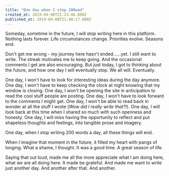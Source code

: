 ```yaml
---
title: "One day when I stop 200wad"
created_at: 2019-04-08T21:23:46.000Z
published_at: 2019-04-08T21:40:17.000Z
---
```

Someday, sometime in the future, I will stop writing here in this platform. Nothing lasts forever. Life circumstances change. Priorities evolve. Seasons end. 

  

Don't get me wrong - my journey here hasn't ended......yet. I still want to write. The streak motivates me to keep going. And the occasional comments I get are also encouraging. But just today, I got to thinking about the future, and how one day I will eventually stop. We all will. Eventually.

  

One day, I won't have to look for interesting ideas during the day anymore. One day, I won't have to keep checking the clock at night knowing that my window is closing. One day, I won't be opening the site in anticipation to read the cool stuff people are posting. One day, I won't have to look forward to the comments I might get. One day, I won't be able to read back in wonder at all the stuff I wrote (_Wow did I really write that?!_). One day, I will look back at this time when I shared so much with such openness and honesty. One day, I will miss having the opportunity to reflect and put shapeless thoughts and feelings, into tangible prose and imagery.

  

One day, when I stop writing 200 words a day, all these things will end. 

  

When I imagine that moment in the future, it filled my heart with pangs of longing. What a shame, I thought. It was a good time. A great season of life. 

  

Saying that out loud, made me all the more appreciate what I am doing here, what _we_ are all doing here. It made be grateful. And made me want to write just another day. And another after that. And another.
